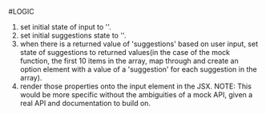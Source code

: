 #LOGIC
1. set initial state of input to ''.
2. set initial suggestions state to ''.
3. when there is a returned value of 'suggestions' based on user input, set state of suggestions to returned values(in the case of the mock function, the first 10 items in the array, map through and create an option element with a value of a 'suggestion' for each suggestion in the array).
4. render those properties onto the input element in the JSX.
NOTE: This would be more specific without the ambiguities of a mock API, given a real API and documentation to build on.
